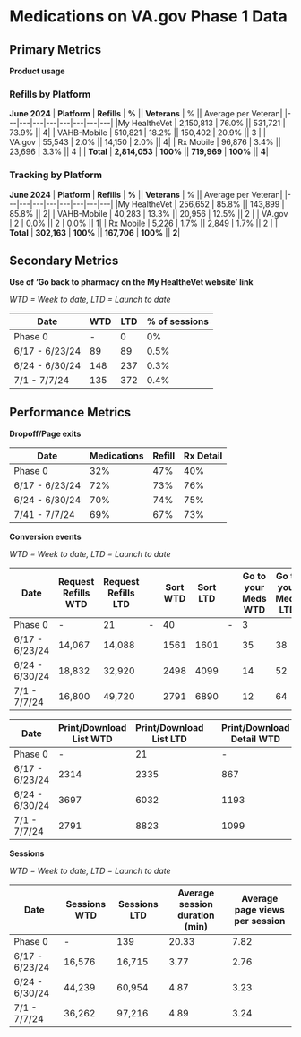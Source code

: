 # **Medications on VA.gov Phase 1 Data**

## **Primary Metrics**

**Product usage**

### Refills by Platform

**June 2024**
| **Platform** | **Refills** | **%** || **Veterans** | % || Average per Veteran|
|---|---|---|---|---|---|---|---|
|My HealtheVet | 2,150,813 | 76.0% || 531,721 | 73.9% || 4|
| VAHB-Mobile | 510,821 | 18.2% || 150,402 | 20.9% || 3 |
| VA.gov | 55,543 | 2.0% || 14,150 | 2.0% || 4|
| Rx Mobile | 96,876 | 3.4% || 23,696 | 3.3% || 4 |
| **Total** | **2,814,053** | **100%** || **719,969** | **100%** || **4**|

### Tracking by Platform

**June 2024**
| **Platform** | **Refills** | **%** || **Veterans** | % || Average per Veteran|
|---|---|---|---|---|---|---|---|
|My HealtheVet | 256,652 | 85.8% || 143,899 | 85.8% || 2|
| VAHB-Mobile | 40,283 | 13.3% || 20,956 | 12.5% || 2 |
| VA.gov | 2 | 0.0% || 2 | 0.0% || 1|
| Rx Mobile | 5,226 | 1.7% || 2,849 | 1.7% || 2 |
| **Total** | **302,163** | **100%** || **167,706** | **100%** || **2**|


## **Secondary Metrics**

**Use of ‘Go back to pharmacy on the My HealtheVet website’ link**

_WTD = Week to date, LTD = Launch to date_

| **Date** | **WTD** | **LTD** | **% of sessions** |
|---|---|---|---|
| Phase 0 | - | 0 | 0%|
| 6/17 - 6/23/24 | 89 | 89 | 0.5% |
| 6/24 - 6/30/24 | 148 | 237 | 0.3% |
|7/1 - 7/7/24 | 135 | 372 | 0.4% |


## **Performance Metrics**

**Dropoff/Page exits**

| **Date** | **Medications** | **Refill** | **Rx Detail** |
|---|---|---|---|
|Phase 0 | 32% | 47% | 40% |
| 6/17 - 6/23/24 | 72% | 73% | 76% |
| 6/24 - 6/30/24 | 70% | 74% | 75% |
| 7/41 - 7/7/24 | 69% | 67% | 73% |

**Conversion events**

_WTD = Week to date, LTD = Launch to date_

| **Date** | **Request Refills WTD** | **Request Refills LTD** || **Sort WTD**|**Sort LTD** || **Go to your Meds WTD** | **Go to your Meds LTD** || **Learn to renew WTD** | **Learn to renew LTD**|
|---|---|---|---|---|---|---|---|---|---|---|---|
|Phase 0 | - | 21 | - | 40 || - | 3 || - | 0|
| 6/17 - 6/23/24 | 14,067 | 14,088 ||1561 | 1601 || 35| 38 || 142 | 142|
| 6/24 - 6/30/24 | 18,832 | 32,920 ||2498 | 4099 || 14 | 52 || 431 | 573 |
| 7/1 - 7/7/24 | 16,800 | 49,720 || 2791 | 6890 || 12 | 64 || 343 | 916 |


| **Date** |  **Print/Download List WTD** | **Print/Download List LTD** || **Print/Download Detail WTD** | **Print/Download Detail LTD** |
|---|---|---|---|---|---|
|Phase 0 | - | 21 || - | 13 |
| 6/17 - 6/23/24 | 2314 | 2335 || 867 | 880 |
| 6/24 - 6/30/24 | 3697 | 6032 || 1193 | 2073|
| 7/1 - 7/7/24 | 2791 | 8823 || 1099 | 3172 |

**Sessions**

_WTD = Week to date, LTD = Launch to date_

|**Date** | **Sessions WTD** | **Sessions LTD** | **Average session duration (min)** | **Average page views per session**|
|---|---|---|---|---|
|Phase 0 | - | 139 | 20.33 | 7.82|
| 6/17 - 6/23/24 | 16,576 | 16,715 | 3.77 | 2.76 |
| 6/24 - 6/30/24 | 44,239 | 60,954 | 4.87 | 3.23 |
| 7/1 - 7/7/24 | 36,262 | 97,216 | 4.89 | 3.24 |
